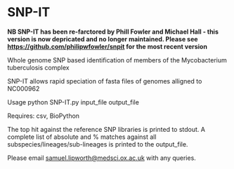 # SNP-IT

**NB SNP-IT has been re-farctored by Phill Fowler and Michael Hall - this version is now depricated and no longer maintained.  Please see https://github.com/philipwfowler/snpit for the most recent version**

Whole genome SNP based identification of members of the Mycobacterium tuberculosis complex

SNP-IT allows rapid speciation of fasta files of genomes alligned to NC000962

Usage python SNP-IT.py input_file output_file

Requires: csv, BioPython

The top hit against the reference SNP libraries is printed to stdout.  A complete list of absolute and % matches against all subspecies/lineages/sub-lineages is printed to the output_file.

Please email samuel.lipworth@medsci.ox.ac.uk with any queries.
